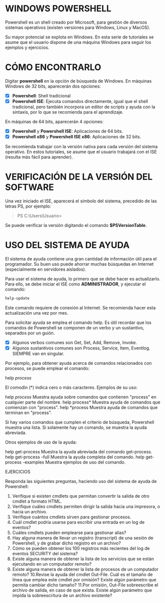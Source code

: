 # WINDOWS POWERSHELL

Powershell es un shell creado por Microsoft, para gestión de diversos
sistemas operativos (existen versiones para Windows, Linux y MacOS).

Su mayor potencial se explota en Windows. En esta serie de tutoriales
se asume que el usuario dispone de una máquina Windows para seguir los
ejemplos y ejercicios.

# CÓMO ENCONTRARLO

Digitar **powershell** en la opción de búsqueda de Windows. En máquinas
Windows de 32 bits, aparecerán dos opciones:

- [x] **Powershell**: Shell tradicional
- [x] **Powershell ISE**: Ejecuta comandos directamente, igual que el shell
  tradicional, pero también incorpora un editor de scripts y ayuda con la
  sintaxis, por lo que se recomienda para el aprendizaje.

En máquinas de 64 bits, aparecerán 4 opciones:

- [x] **Powershell** y **Powershell ISE**: Aplicaciones de 64 bits.
- [x] **Powershell x86** y **Powershell ISE x86**: Aplicaciones de 32 bits.

Se recomienda trabajar con la versión nativa para cada versión del sistema
operativo. En estos tutoriales, se asume que el usuario trabajará con el
ISE (resulta más fácil para aprender).

# VERIFICACIÓN DE LA VERSIÓN DEL SOFTWARE

Una vez iniciado el ISE, aparecerá el símbolo del sistema, precedido de las
letras PS, por ejemplo:

> PS C:\Users\Usuario> 

Se puede verificar la versión digitando el comando **$PSVersionTable**.

# USO DEL SISTEMA DE AYUDA

El sistema de ayuda contiene una gran cantidad de información útil para el
programador. Su buen uso puede ahorrar muchas búsquedas en Internet
(especialmente en servidores aislados). 

Para usar el sistema de ayuda, lo primero que se debe hacer es actualizarlo.
Para ello, se debe iniciar el ISE como **ADMINISTRADOR**, y ejecutar el comando:

```powershell
help-update
```

Este comando requiere de conexión al Internet. Se recomienda hacer esta
actualización una vez por mes.

Para solicitar ayuda se emplea el comando help. Es útil recordar que los
comandos de Powershell se componen de un verbo y un sustantivo, separados por
un guión.

- [x] Algunos verbos comunes son Get, Set, Add, Remove, Invoke.
- [x] Algunos sustantivos comunes son Process, Service, Item, Eventlog. SIEMPRE
  van en singular.

Por ejemplo, para obtener ayuda acerca de comandos relacionados con procesos,
se puede emplear el comando:

help *process*

El comodín (*) indica cero o más caracteres. Ejemplos de su uso:

help *process*  Muestra ayuda sobre comandos que contienen "process" en
                cualquier parte del nombre.
help process*   Muestra ayuda de comandos que comienzan con "process".
help *process   Muestra ayuda de comandos que terminan en "process".

Si hay varios comandos que cumplen el criterio de búsqueda, Powershell muestra
una lista. Si solamente hay un comando, se muestra la ayuda abreviada.

Otros ejemplos de uso de la ayuda:

help get-process           Muestra la ayuda abreviada del comando get-process.
help get-process -full     Muestra la ayuda completa del comando.
help get-process -examples Muestra ejemplos de uso del comando.

EJERCICIOS

Responda las siguientes preguntas, haciendo uso del sistema de ayuda de
Powershell:

1. Verifique si existen cmdlets que permitan convertir la salida de otro
   cmdlet a formato HTML.
2. Verifique cuáles cmdlets permiten dirigir la salida hacia una impresora,
   o hacia un archivo.
3. Verifique cuántos cmdlets sirven para gestionar procesos.
4. Cuál cmdlet podría usarse para escribir una entrada en un log de eventos?
5. Cuáles cmdlets pueden emplearse para gestionar alias?
6. Hay alguna manera de llevar un registro (transcript) de una sesión de
   Powershell, y de grabar dicho registro en un archivo?
7. Cómo se pueden obtener los 100 registros más recientes del log de eventos
   SECURITY del sistema?
8. Existe alguna manera de obtener la lista de los servicios que se están
   ejecutando en un computador remoto?
9. Existe alguna manera de obtener la lista de procesos de un computador
   remoto?
10.Revise la ayuda del cmdlet Out-File. Cuál es el tamaño de línea que emplea
   este cmdlet por omisión? Existe algún parámetro que permita cambiar dicho
   tamaño?
11.Por omisión, Out-File sobreescribe el archivo de salida, en caso de que
   exista. Existe algún parámetro que impida la sobreescritura de un archivo
   existente?

